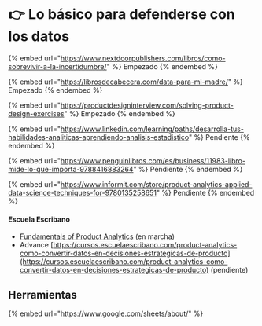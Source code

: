 # 👉 Lo básico para defenderse con los datos

{% embed url="https://www.nextdoorpublishers.com/libros/como-sobrevivir-a-la-incertidumbre/" %}
Empezado
{% endembed %}

{% embed url="https://librosdecabecera.com/data-para-mi-madre/" %}
Empezado
{% endembed %}

{% embed url="https://productdesigninterview.com/solving-product-design-exercises" %}
Empezado
{% endembed %}

{% embed url="https://www.linkedin.com/learning/paths/desarrolla-tus-habilidades-analiticas-aprendiendo-analisis-estadistico" %}
Pendiente
{% endembed %}

{% embed url="https://www.penguinlibros.com/es/business/11983-libro-mide-lo-que-importa-9788416883264" %}
Pendiente
{% endembed %}

{% embed url="https://www.informit.com/store/product-analytics-applied-data-science-techniques-for-9780135258651" %}
Pendiente
{% endembed %}

#### Escuela Escribano

* [Fundamentals of Product Analytics](https://cursos.escuelaescribano.com/view/courses/curso-de-fundamentos-de-product-analytics) (en marcha)
* Advance [https://cursos.escuelaescribano.com/product-analytics-como-convertir-datos-en-decisiones-estrategicas-de-producto](https://cursos.escuelaescribano.com/product-analytics-como-convertir-datos-en-decisiones-estrategicas-de-producto) (pendiente)

## Herramientas

{% embed url="https://www.google.com/sheets/about/" %}


